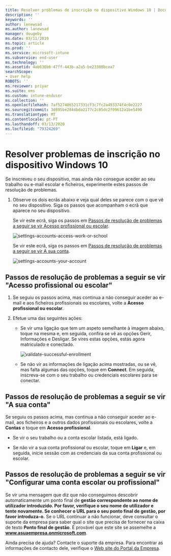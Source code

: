 ```yaml
---
title: Resolver problemas de inscrição no dispositivo Windows 10 | Documentos da Microsoft
description: ''
keywords: ''
author: lenewsad
ms.author: lanewsad
manager: dougeby
ms.date: 03/11/2019
ms.topic: article
ms.prod: ''
ms.service: microsoft-intune
ms.subservice: end-user
ms.technology: ''
ms.assetid: 4ab630b6-47ff-443b-a2a5-be23388bcea7
searchScope:
- User help
ROBOTS: ''
ms.reviewer: priyar
ms.suite: ems
ms.custom: intune-enduser
ms.collection: ''
ms.openlocfilehash: 7af5274065217331cf3c7fc2a493374f4c0e2227
ms.sourcegitcommit: 3d895be2844bda2177c2c85dc2f09612a1be5490
ms.translationtype: MT
ms.contentlocale: pt-PT
ms.lasthandoff: 03/13/2020
ms.locfileid: "79324269"
---
```

# <a name="troubleshoot-your-windows-10-device-enrollment"></a>Resolver problemas de inscrição no dispositivo Windows 10
Se inscreveu o seu dispositivo, mas ainda não consegue aceder ao seu trabalho ou e-mail escolar e ficheiros, experimente estes passos de resolução de problemas.  

1. Observe os dois ecrãs abaixo e veja qual deles se parece com o que vê no seu dispositivo. Siga os passos que acompanham o ecrã que aparece no seu dispositivo.

    Se vir este ecrã, siga os passos em [Passos de resolução de problemas a seguir se vir Acesso profissional ou escolar](#troubleshooting-steps-to-follow-if-you-see-access-work-or-school).

    ![settings-accounts-access-work-or-school](./media/w10-enroll-rs1-connect-to-work-or-school.png)

    Se vir este ecrã, siga os passos em [Passos de resolução de problemas a seguir se vir A sua conta](#troubleshooting-steps-to-follow-if-you-see-your-account).

    ![settings-accounts-your-account](./media/W10-enroll-2-accounts-your-account.png)

## <a name="troubleshooting-steps-to-follow-if-you-see-access-work-or-school"></a>Passos de resolução de problemas a seguir se vir "Acesso profissional ou escolar"

1. Se seguiu os passos acima, mas continua a não conseguir aceder ao e-mail e aos ficheiros profissionais ou escolares, volte a **Acesso profissional ou escolar**.

2. Efetue uma das seguintes ações:

   - Se vir uma ligação que tem um aspeto semelhante à imagem abaixo, toque na mesma e, em seguida, confira se vê as opções Gerir, Informações e Desligar. Se vires estas opções, estás agora matriculado e conectado.

     ![validate-successful-enrollment](./media/w10-enroll-rs1-validate-successful-enrollment.png)

   - Se não vir as informações de ligação acima mostradas, ou se vê, mas falta algumas das opções, toque em **Connect**. Em seguida, inscreva-se com o seu trabalho ou credenciais escolares para se conectar.  

## <a name="troubleshooting-steps-to-follow-if-you-see-your-account"></a>Passos de resolução de problemas a seguir se vir "A sua conta"

Se seguiu os passos acima, mas continua a não conseguir aceder ao e-mail, aos ficheiros e a outros dados profissionais ou escolares, volte a **Contas** e toque em **Acesso profissional**.

- Se vir o seu trabalho ou a conta escolar listada, está ligado.  

- Se não vir a sua conta profissional ou escolar, toque em **Ligar** e, em seguida, inicie sessão com as credenciais da sua conta profissional ou escolar.

## <a name="troubleshooting-steps-to-follow-if-you-see-set-up-a-work-or-school-account"></a>Passos de resolução de problemas a seguir se vir "Configurar uma conta escolar ou profissional"

Se vir uma mensagem que diz que não conseguimos descobrir automaticamente um ponto final de <strong>gestão correspondente ao nome de utilizador introduzido. Por favor, verifique o seu nome de utilizador e tente novamente. Se conhecer o URL para o seu ponto final de gestão, por favor introduza-o.</strong> Se o URL continuar a não funcionar, deve consultar o suporte da empresa para saber qual o site que precisa de fornecer na caixa de texto <strong>Ponto final de gestão</strong>. É provável que este site se assemelhe a <strong>www.asuaempresa.onmicrosoft.com</strong>.

Ainda precisa de ajuda? Contacte o suporte da empresa. Para encontrar as informações de contacto dele, verifique o [Web site do Portal da Empresa](https://go.microsoft.com/fwlink/?linkid=2010980).
